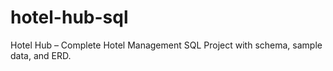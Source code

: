# hotel-hub-sql
Hotel Hub – Complete Hotel Management SQL Project with schema, sample data, and ERD.
